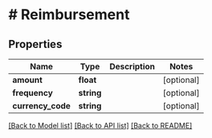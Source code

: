 # # Reimbursement

## Properties

Name | Type | Description | Notes
------------ | ------------- | ------------- | -------------
**amount** | **float** |  | [optional]
**frequency** | **string** |  | [optional]
**currency_code** | **string** |  | [optional]

[[Back to Model list]](../../README.md#models) [[Back to API list]](../../README.md#endpoints) [[Back to README]](../../README.md)
